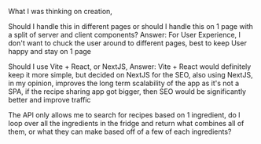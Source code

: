 What I was thinking on creation,

Should I handle this in different pages or should I handle this on 1 page with a split of server and client components?
Answer: For User Experience, I don't want to chuck the user around to different pages, best to keep User happy and stay on 1 page

Should I use Vite + React, or NextJS,
Answer: Vite + React would definitely keep it more simple, but decided on NextJS for the SEO, also using NextJS, in my opinion, improves the long term scalability of the app as it's not a SPA, if the recipe sharing app got bigger, then SEO would be significantly better and improve traffic

The API only allows me to search for recipes based on 1 ingredient, do I loop over all the ingredients in the fridge and return what combines all of them, or what they can make based off of a few of each ingredients?
